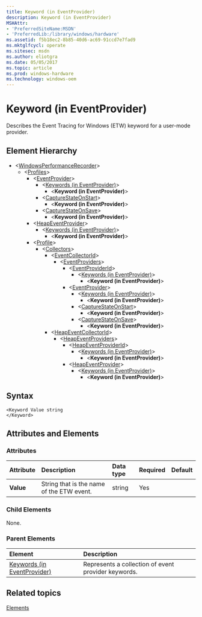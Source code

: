 ```yaml
---
title: Keyword (in EventProvider)
description: Keyword (in EventProvider)
MSHAttr:
- 'PreferredSiteName:MSDN'
- 'PreferredLib:/library/windows/hardware'
ms.assetid: f5b18ec2-8b85-40d6-ac69-91ccd7e7fad9
ms.mktglfcycl: operate
ms.sitesec: msdn
ms.author: eliotgra
ms.date: 05/05/2017
ms.topic: article
ms.prod: windows-hardware
ms.technology: windows-oem
---
```



# Keyword (in EventProvider)

Describes the Event Tracing for Windows (ETW) keyword for a user-mode provider.


## Element Hierarchy

* \<[WindowsPerformanceRecorder](windowsperformancerecorder.md)\>
  * \<[Profiles](profiles.md)\>
    * \<[EventProvider](eventprovider.md)\>
      * \<[Keywords (in EventProvider)](keywords--in-eventprovider-.md)\>
        * \<**Keyword (in EventProvider)**\>
      * \<[CaptureStateOnStart](capturestateonstart.md)\>
        * \<**Keyword (in EventProvider)**\>
      * \<[CaptureStateOnSave](capturestateonsave.md)\>
        * \<**Keyword (in EventProvider)**\>
    * \<[HeapEventProvider](heapeventprovider.md)\>
      * \<[Keywords (in EventProvider)](keywords--in-eventprovider-.md)\>
        * \<**Keyword (in EventProvider)**\>
    * \<[Profile](profile-wpr.md)\>
      * \<[Collectors](collectors.md)\>
        * \<[EventCollectorId](eventcollectorid.md)\>
          * \<[EventProviders](eventproviders.md)\>
            * \<[EventProviderId](eventproviderid.md)\>
              * \<[Keywords (in EventProvider)](keywords--in-eventprovider-.md)\>
                * \<**Keyword (in EventProvider)**\>
            * \<[EventProvider](eventprovider.md)\>
              * \<[Keywords (in EventProvider)](keywords--in-eventprovider-.md)\>
                * \<**Keyword (in EventProvider)**\>
              * \<[CaptureStateOnStart](capturestateonstart.md)\>
                * \<**Keyword (in EventProvider)**\>
              * \<[CaptureStateOnSave](capturestateonsave.md)\>
                * \<**Keyword (in EventProvider)**\>
        * \<[HeapEventCollectorId](heapeventcollectorid.md)\>
          * \<[HeapEventProviders](heapeventproviders.md)\>
            * \<[HeapEventProviderId](heapeventproviderid.md)\>
              * \<[Keywords (in EventProvider)](keywords--in-eventprovider-.md)\>
                * \<**Keyword (in EventProvider)**\>
            * \<[HeapEventProvider](heapeventprovider.md)\>
              * \<[Keywords (in EventProvider)](keywords--in-eventprovider-.md)\>
                * \<**Keyword (in EventProvider)**\>


## Syntax

```
<Keyword Value string
</Keyword>
```


## Attributes and Elements


### Attributes

| Attribute | Description                               | Data type | Required | Default |
| :-------- | :---------------------------------------- | :-------- | :------- | :------ |
| **Value** | String that is the name of the ETW event. | string    | Yes      |         |


### Child Elements

None.


### Parent Elements

| Element                                                       | Description                                         |
| :------------------------------------------------------------ | :-------------------------------------------------- |
| [Keywords (in EventProvider)](keywords--in-eventprovider-.md) | Represents a collection of event provider keywords. |


## Related topics

[Elements](elements.md)

